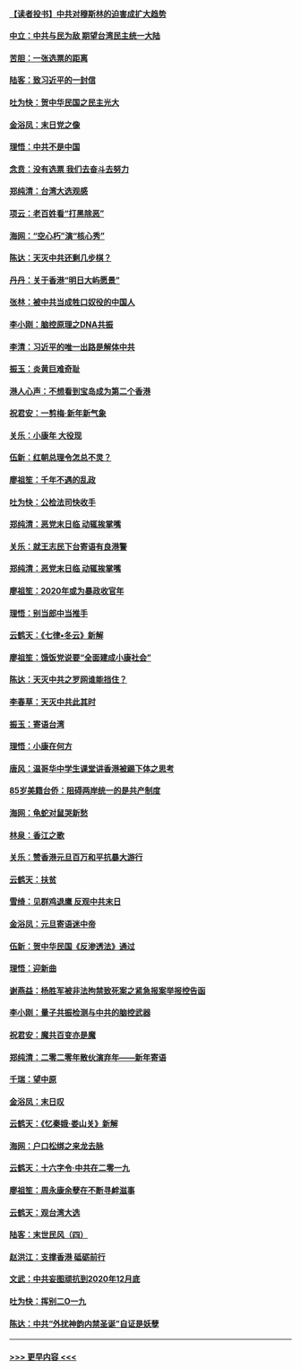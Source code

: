 #### [【读者投书】中共对穆斯林的迫害成扩大趋势](../pages/nsc993/n11791371.md?t=01151022) 
#### [中立：中共与民为敌 期望台湾民主统一大陆](../pages/nsc993/n11790392.md?t=01151022) 
#### [苦胆：一张选票的距离](../pages/nsc993/n11788914.md?t=01151022) 
#### [陆客：致习近平的一封信](../pages/nsc993/n11788867.md?t=01151022) 
#### [吐为快：贺中华民国之民主光大](../pages/nsc993/n11788618.md?t=01151022) 
#### [金浴凤：末日党之像](../pages/nsc993/n11787475.md?t=01151022) 
#### [理悟：中共不是中国](../pages/nsc993/n11787463.md?t=01151022) 
#### [念贲：没有选票  我们去奋斗去努力](../pages/nsc993/n11787398.md?t=01151022) 
#### [郑纯清：台湾大选观感](../pages/nsc993/n11786210.md?t=01151022) 
#### [项云：老百姓看“打黑除恶”](../pages/nsc993/n11785398.md?t=01151022) 
#### [海网：“空心朽”演“核心秀”](../pages/nsc993/n11783874.md?t=01151022) 
#### [陈达：天灭中共还剩几步棋？](../pages/nsc993/n11783719.md?t=01151022) 
#### [丹丹：关于香港“明日大屿愿景”](../pages/nsc993/n11783273.md?t=01151022) 
#### [张林：被中共当成牲口奴役的中国人](../pages/nsc993/n11782397.md?t=01151022) 
#### [李小刚：脑控原理之DNA共振](../pages/nsc993/n11780962.md?t=01151022) 
#### [李清：习近平的唯一出路是解体中共](../pages/nsc993/n11780866.md?t=01151022) 
#### [振玉：炎黄巨难奇耻](../pages/nsc993/n11779632.md?t=01151022) 
#### [港人心声：不想看到宝岛成为第二个香港](../pages/nsc993/n11778817.md?t=01151022) 
#### [祝君安：一剪梅‧新年新气象](../pages/nsc993/n11776340.md?t=01151022) 
#### [关乐：小康年 大役现](../pages/nsc993/n11774213.md?t=01151022) 
#### [伍新：红朝总理令怎总不灵？](../pages/nsc993/n11770813.md?t=01151022) 
#### [廖祖笙：千年不遇的乱政](../pages/nsc993/n11770373.md?t=01151022) 
#### [吐为快：公检法司快收手](../pages/nsc993/n11770359.md?t=01151022) 
#### [郑纯清：恶党末日临 动辄挨掌嘴](../pages/nsc993/n11769912.md?t=01151022) 
#### [关乐：就王志民下台寄语有良港警](../pages/nsc993/n11769903.md?t=01151022) 
#### [郑纯清：恶党末日临 动辄挨掌嘴](../pages/nsc993/n11769356.md?t=01151022) 
#### [廖祖笙：2020年或为暴政收官年](../pages/nsc993/n11768216.md?t=01151022) 
#### [理悟：别当郎中当推手](../pages/nsc993/n11768243.md?t=01151022) 
#### [云鹤天：《七律▪冬云》新解](../pages/nsc993/n11768204.md?t=01151022) 
#### [廖祖笙：饿饭党说要“全面建成小康社会”](../pages/nsc993/n11767482.md?t=01151022) 
#### [陈达：天灭中共之罗网谁能挡住？](../pages/nsc993/n11767465.md?t=01151022) 
#### [李春草：天灭中共此其时](../pages/nsc993/n11767452.md?t=01151022) 
#### [振玉：寄语台湾](../pages/nsc993/n11767432.md?t=01151022) 
#### [理悟：小康在何方](../pages/nsc993/n11767394.md?t=01151022) 
#### [唐风：温哥华中学生课堂讲香港被踢下体之思考](../pages/nsc993/n11766848.md?t=01151022) 
#### [85岁美籍台侨：阻碍两岸统一的是共产制度](../pages/nsc993/n11765043.md?t=01151022) 
#### [海网：龟蛇对鼠哭新愁](../pages/nsc993/n11764895.md?t=01151022) 
#### [林泉：香江之歌](../pages/nsc993/n11764415.md?t=01151022) 
#### [关乐：赞香港元旦百万和平抗暴大游行](../pages/nsc993/n11764382.md?t=01151022) 
#### [云鹤天：扶贫](../pages/nsc993/n11764245.md?t=01151022) 
#### [雪绮：见群鸡退鹰  反观中共末日](../pages/nsc993/n11762112.md?t=01151022) 
#### [金浴凤：元旦寄语迷中帝](../pages/nsc993/n11761788.md?t=01151022) 
#### [伍新：贺中华民国《反渗透法》通过](../pages/nsc993/n11761994.md?t=01151022) 
#### [理悟：迎新曲](../pages/nsc993/n11761152.md?t=01151022) 
#### [谢燕益：杨胜军被非法拘禁致死案之紧急报案举报控告函](../pages/nsc993/n11756134.md?t=01151022) 
#### [李小刚：量子共振检测与中共的脑控武器](../pages/nsc993/n11754518.md?t=01151022) 
#### [祝君安：魔共百变亦是魔](../pages/nsc993/n11754469.md?t=01151022) 
#### [郑纯清：二零二零年散伙演弃年——新年寄语](../pages/nsc993/n11754195.md?t=01151022) 
#### [千瑞：望中原](../pages/nsc993/n11754159.md?t=01151022) 
#### [金浴凤：末日叹](../pages/nsc993/n11752359.md?t=01151022) 
#### [云鹤天：《忆秦娥‧娄山关》新解](../pages/nsc993/n11752348.md?t=01151022) 
#### [海网：户口松绑之来龙去脉](../pages/nsc993/n11752328.md?t=01151022) 
#### [云鹤天：十六字令‧中共在二零一九](../pages/nsc993/n11752305.md?t=01151022) 
#### [廖祖笙：周永康余孽在不断寻衅滋事](../pages/nsc993/n11751013.md?t=01151022) 
#### [云鹤天：观台湾大选](../pages/nsc993/n11751007.md?t=01151022) 
#### [陆客：末世民风（四）](../pages/nsc993/n11749203.md?t=01151022) 
#### [赵洪江：支撑香港 砥砺前行](../pages/nsc993/n11748482.md?t=01151022) 
#### [文武：中共妄图顽抗到2020年12月底](../pages/nsc993/n11748446.md?t=01151022) 
#### [吐为快：挥别二O一九](../pages/nsc993/n11748411.md?t=01151022) 
#### [陈达：中共“外扰神韵内禁圣诞”自证是妖孽](../pages/nsc993/n11748226.md?t=01151022) 

----
#### [ >>> 更早内容 <<< ](../indexes/nsc993-earlier.md)
